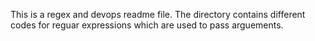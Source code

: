This is a regex and devops readme file. 
The directory contains different codes for reguar expressions which are used to pass arguements. 
